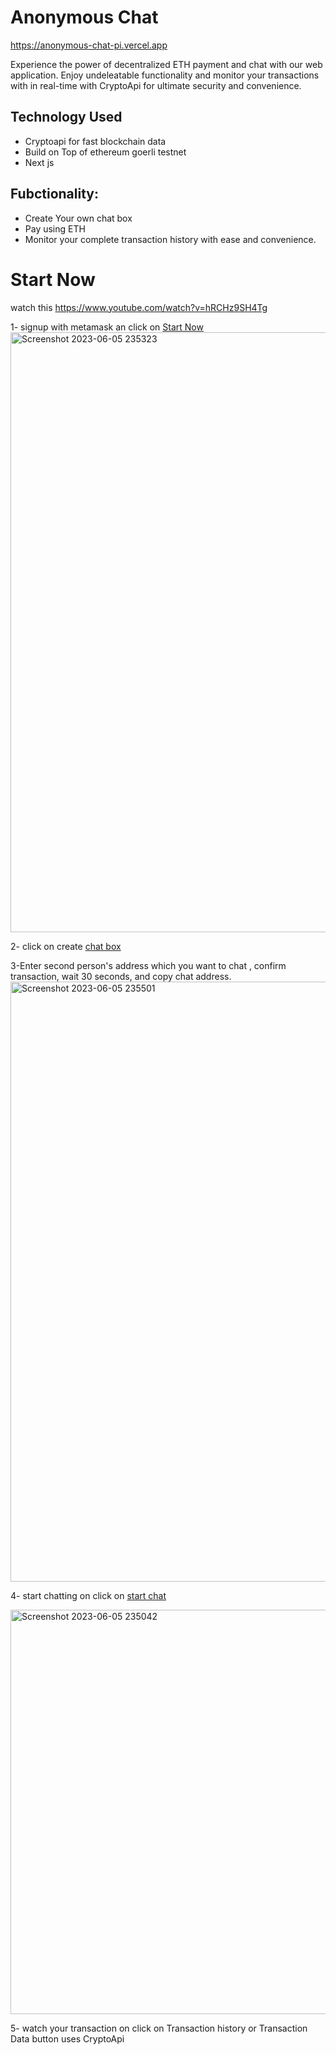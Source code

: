 # Anonymous Chat
https://anonymous-chat-pi.vercel.app

Experience the power of decentralized ETH payment and chat with our web application. Enjoy undeleatable functionality and monitor your transactions with in real-time with CryptoApi for ultimate security and convenience.

## Technology Used

- Cryptoapi for fast blockchain data  
- Build on Top of ethereum goerli testnet
- Next js 


## Fubctionality:

- Create Your own chat box
- Pay using ETH
- Monitor your complete transaction history with ease and convenience.


# Start Now
watch this https://www.youtube.com/watch?v=hRCHz9SH4Tg

1- signup with metamask an click on [Start Now](https://anonymous-chat-pi.vercel.app/chatOption)
<img width="960" alt="Screenshot 2023-06-05 235323" src="https://github.com/DIWAKARKASHYAP/AnonymousChat/assets/94478026/90dfddce-3151-4338-a955-111ae0c3874b">


2- click on create [chat box](https://anonymous-chat-pi.vercel.app/createchat)

3-Enter second person's address which you want to chat , confirm transaction, wait 30 seconds, and copy chat address.
<img width="960" alt="Screenshot 2023-06-05 235501" src="https://github.com/DIWAKARKASHYAP/AnonymousChat/assets/94478026/50f88bef-f339-4bdc-b37a-82e7f34cb9e4">

4- start chatting on click on [start chat](https://anonymous-chat-pi.vercel.app/chatBox)

<img width="647" alt="Screenshot 2023-06-05 235042" src="https://github.com/DIWAKARKASHYAP/AnonymousChat/assets/94478026/509a3228-1d4d-4079-a011-efbb0281983b">

5- watch your transaction on click on Transaction history or Transaction Data button
uses CryptoApi




